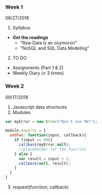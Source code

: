 ### Week 1
08/27/2018

1. Syllabus
  * __Get the readings__
    * "Raw Data is an oxymoron"
    * "NoSQL and SQL Data Modeling"
2. TO DO
  - Assignments (Part 1 & 2)
  - Weekly Diary (≥ 3 times)


### Week 2
09/17/2018

1. Javascript data structures
2. Modules
  ```Javascript
  var myError = new Error("Don't use 99!");

  module.exports = {
    addTwo: function(input, callback){
      if (input == 99){
        callback(myError,null);
        //placeholder for the function
      } else {
        var result = input + 2;
        callback(null, result);
      }
    }
  }
  ```
3. request(function, callback)
